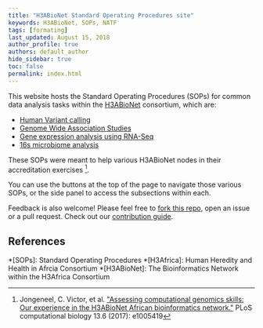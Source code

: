 ```yaml
---
title: "H3ABioNet Standard Operating Procedures site"
keywords: H3ABioNet, SOPs, NATF
tags: [formating]
last_updated: August 15, 2018
author_profile: true
authors: default_author
hide_sidebar: true
toc: false
permalink: index.html
---
```


This website hosts the Standard Operating Procedures (SOPs) for common data analysis tasks within the [H3ABioNet](https://h3abionet.org/) consortium, which are:


* [Human Variant calling](./Variant-Calling)
* [Genome Wide Association Studies](./GWAS)
* [Gene expression analysis using RNA-Seq](./RNA-Seq)
* [16s microbiome analysis](./16s-rRNA)

These SOPs were meant to help various H3ABioNet nodes in their accreditation exercises [^1].

You can use the buttons at the top of the page to navigate those various SOPs, or the side panel to access the subsections within each.

Feedback is also welcome! Please feel free to [fork this repo](https://github.com/h3abionet/H3ABionet-SOPs), open an issue or a pull request. Check out our [contribution guide](https://h3abionet.github.io/H3ABionet-SOPs/cont_tech-guide).

## References
[^1]: Jongeneel, C. Victor, et al. ["Assessing computational genomics skills: Our experience in the H3ABioNet African bioinformatics network."](https://doi.org/10.1371/journal.pcbi.1005419) PLoS computational biology 13.6 (2017): e1005419

[//]: <> (These are common abbreviations in the page.)
*[SOPs]: Standard Operating Procedures
*[H3Africa]: Human Heredity and Health in Afrcia Consortium
*[H3ABioNet]: The Bioinformatics Network within the H3Africa Consortium
